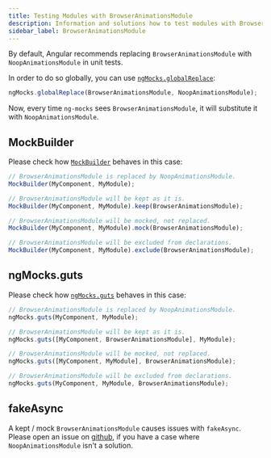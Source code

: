 ```yaml
---
title: Testing Modules with BrowserAnimationsModule
description: Information and solutions how to test modules with BrowserAnimationsModule
sidebar_label: BrowserAnimationsModule
---
```


By default, Angular recommends replacing `BrowserAnimationsModule` with `NoopAnimationsModule` in unit tests.

In order to do so globally, you can use [`ngMocks.globalReplace`](../api/ngMocks/globalReplace.md):

```ts title="src/test.ts"
ngMocks.globalReplace(BrowserAnimationsModule, NoopAnimationsModule);
```

Now, every time `ng-mocks` sees `BrowserAnimationsModule`, it will substitute it with `NoopAnimationsModule`.

## MockBuilder

Please check how [`MockBuilder`](../api/MockBuilder.md) behaves in this case: 

```ts
// BrowserAnimationsModule is replaced by NoopAnimationsModule.
MockBuilder(MyComponent, MyModule);

// BrowserAnimationsModule will be kept as it is.
MockBuilder(MyComponent, MyModule).keep(BrowserAnimationsModule);

// BrowserAnimationsModule will be mocked, not replaced.
MockBuilder(MyComponent, MyModule).mock(BrowserAnimationsModule);

// BrowserAnimationsModule will be excluded from declarations.
MockBuilder(MyComponent, MyModule).exclude(BrowserAnimationsModule);
```

## ngMocks.guts

Please check how [`ngMocks.guts`](../api/ngMocks/guts.md) behaves in this case:

```ts
// BrowserAnimationsModule is replaced by NoopAnimationsModule.
ngMocks.guts(MyComponent, MyModule);

// BrowserAnimationsModule will be kept as it is.
ngMocks.guts([MyComponent, BrowserAnimationsModule], MyModule);

// BrowserAnimationsModule will be mocked, not replaced.
ngMocks.guts([MyComponent, MyModule], BrowserAnimationsModule);

// BrowserAnimationsModule will be excluded from declarations.
ngMocks.guts(MyComponent, MyModule, BrowserAnimationsModule);
```

## fakeAsync

A kept / mock `BrowserAnimationsModule` causes issues with `fakeAsync`.
Please open an issue on [github](https://github.com/ike18t/ng-mocks/issues),
if you have a case where `NoopAnimationsModule` isn't a solution.
